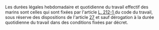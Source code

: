 Les durées légales hebdomadaire et quotidienne du travail effectif des marins sont celles qui sont fixées par l'article <a href='/affichCodeArticle.do?cidTexte=LEGITEXT000006072050&idArticle=LEGIARTI000006647750&dateTexte=&categorieLien=cid' title='Code du travail - art. L212-1 (VT)'>L. 212-1 </a>du code du travail, sous réserve des dispositions de l'article <a href='/code-du-travail-maritime/titre-3-obligations-du-marin-envers-larmateur-et-reglementation-du-travail-a-bord-des-navires/27.md' title='Code du travail maritime - art. 27 (Ab)'>27</a> et sauf dérogation à la durée quotidienne du travail dans des conditions fixées par décret.